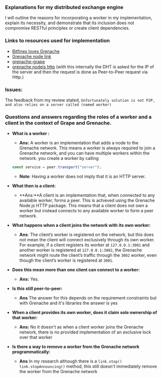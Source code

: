 ### Explanations for my distributed exchange engine

I will outline the reasons for incorporating a worker in my implementation, explain its necessity, and demonstrate that its inclusion does not compromise RESTful principles or create client dependencies.

### Links to resources used for implementation

- [Bitfinex loves Grenache](https://blog.bitfinex.com/tutorial/bitfinex-loves-microservices-grenache/)
- [Grenache node link](https://www.npmjs.com/package/grenache-nodejs-link)
- [grenache-grape](https://github.com/bitfinexcom/grenache?tab=readme-ov-file)
- [grenache nodejs http](https://github.com/bitfinexcom/grenache-nodejs-http) (with this internally the DHT is asked for the IP of the server and then the request is done as Peer-to-Peer request via Http.)

### Issues:

The feedback from my review stated, `Unfortunately solution is not P2P, and also relies on a server called (named worker)`

### Questions and answers regarding the roles of a worker and a client in the context of Grape and Grenache.

- **What is a worker :**

  - **Ans:** A worker is an implementation that adds a node to the Grenache network. This means a worker is always required to join a Grenache network, and you can have multiple workers within the network. you create a worker by calling

  ```js
  const service = peer.transport("server");
  ```

  - **Note**: Having a worker does not imply that it is an HTTP server.

- **What then is a client:**

  - **Ans:**A client is an implementation that, when connected to any available worker, forms a peer. This is achieved using the Grenache Node.js HTTP package. This means that a client does not own a worker but instead connects to any available worker to form a peer network.

- **What happens when a client joins the network with its own worker:**

  - **Ans**: The client’s worker is registered on the network, but this does not mean the client will connect exclusively through its own worker. For example, if a client registers its worker at `127.0.0.1:3001` and another worker is registered at `127.0.0.1:3002`, the Grenache network might route the client’s traffic through the `3002` worker, even though the client’s worker is registered at `3001`.

- **Does this mean more than one client can connect to a worker:**

  - **Ans:** Yes.

- **Is this still peer-to-peer:**

  - **Ans** The answer for this depends on the requirement constraints but with Grenache and it's libraries the answer is yes

- **When a client provides its own worker, does it claim sole ownership of that worker:**

  - **Ans:** No it doesn't as when a client worker joins the Grenache network, there is no provided implementation of an exclusive lock over that worker

- **Is there a way to remove a worker from the Grenache network programmatically:**

  - **Ans** In my research although there is a `link.stop() link.stopAnnouncing()` method, this still doesn't immediately remove the worker from the Grenache network
